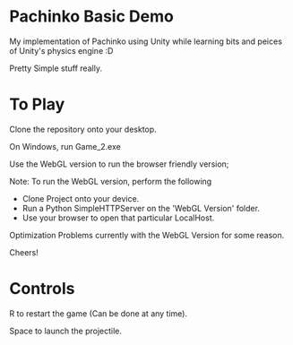 # Pachinko Basic Demo
My implementation of Pachinko using Unity while learning bits and peices of Unity's physics engine :D

Pretty Simple stuff really.

# To Play

Clone the repository onto your desktop.

On Windows, run Game_2.exe

Use the WebGL version to run the browser friendly version;

Note: To run the WebGL version, perform the following
* Clone Project onto your device.
* Run a Python SimpleHTTPServer on the 'WebGL Version' folder.
* Use your browser to open that particular LocalHost.

Optimization Problems currently with the WebGL Version for some reason.

Cheers!


# Controls

R to restart the game (Can be done at any time).

Space to launch the projectile.
